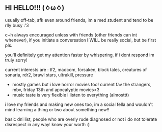 ## HI HELLO!!! (⁠ㆁ⁠ω⁠ㆁ⁠)
usually off-tab, afk even around friends, im a med student and tend to be rlly busy :'3

c+h always encouraged unless with friends (other friends can int whenever), if you initiate a conversation I WILL be really social, but be first pls.

you'll definitely get my attention faster by whispering, if i dont respond im truly sorry!

 current interests are : tf2, madcom, forsaken, block tales, creatures of sonaria, rdr2, brawl stars, ultrakill, pressure 
- mostly games but i love horror movies too! current fav the strangers, mbv, friday 13th and apocalyptic movies<3
- music taste is very flexible i listen to everything (almosttt)

i love my friends and making new ones too, im a social fella and wouldn't mind learning a thing or two about something new!! 

basic dni list, people who are overly rude diagnosed or not i do not tolerate disrespect in any way! know your worth :)
<!--
**zmeyaz/zmeyaz** is a ✨ _special_ ✨ repository because its `README.md` (this file) appears on your GitHub profile.

Here are some ideas to get you started:

- 🔭 I’m currently working on ...
- 🌱 I’m currently learning ...
- 👯 I’m looking to collaborate on ...
- 🤔 I’m looking for help with ...
- 💬 Ask me about ...
- 📫 How to reach me: ...
- 😄 Pronouns: ...
- ⚡ Fun fact: ...
-->
